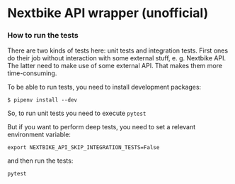 # Nextbike API wrapper (unofficial)

### How to run the tests

There are two kinds of tests here: unit tests and integration tests. First ones do their job without interaction with some external stuff, e. g. Nextbike API.
The latter need to make use of some external API. That makes them more time-consuming.

To be able to run tests, you need to install development packages:
```
$ pipenv install --dev
```

So, to run unit tests you need to execute `pytest`

But if you want to perform deep tests, you need to set a relevant environment variable:
```
export NEXTBIKE_API_SKIP_INTEGRATION_TESTS=False
```
and then run the tests:
```
pytest
```
